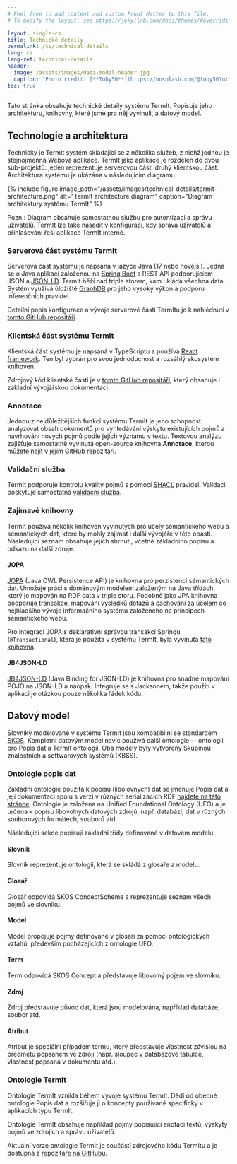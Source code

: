 ```yaml
---
# Feel free to add content and custom Front Matter to this file.
# To modify the layout, see https://jekyllrb.com/docs/themes/#overriding-theme-defaults

layout: single-cs
title: Technické detaily
permalink: /cs/technical-details
lang: cs
lang-ref: technical-details
header:
  image: /assets/images/data-model-header.jpg
  caption: "Photo credit: [**Toby56**](https://unsplash.com/@toby56?utm_source=unsplash&utm_medium=referral&utm_content=creditCopyText) on [**Unsplash**](http://unsplash.com/)"
toc: true
---
```


<!-- # Technické detaily -->

Tato stránka obsahuje technické detaily systému TermIt. Popisuje jeho architekturu, knihovny, které jsme pro něj
vyvinuli, a datový model.

## Technologie a architektura

Technicky je TermIt systém skládající se z několika služeb, z nichž jednou je stejnojmenná Webová aplikace. TermIt jako
aplikace je rozdělen do dvou sub-projektů: jeden reprezentuje serverovou část, druhý klientskou část.
Architektura systému je ukázána v následujícím diagramu.

{% include figure image_path="/assets/images/technical-details/termit-architecture.png" alt="TermIt architecture
diagram" caption="Diagram architektury systému TermIt" %}

Pozn.: Diagram obsahuje samostatnou službu pro autentizaci a správu uživatelů. TermIt lze také nasadit v konfiguraci,
kdy
správa uživatelů a přihlašování řeší aplikace TermIt interně.

### Serverová část systému TermIt

Serverová část systému je napsána v jazyce Java (17 nebo novější). Jedná se o Java aplikaci založenou
na [Spring Boot](https://spring.io/projects/spring-boot) s REST API podporujícícm JSON
a [JSON-LD](https://json-ld.org/). TermIt běží nad triple storem, kam ukládá všechna data. Systém využívá
úložiště [GraphDB](https://graphdb.ontotext.com/) pro jeho vysoký výkon a podporu inferenčních pravidel.

Detailní popis konfigurace a vývoje serverové části TermItu je k nahlédnutí
v [tomto GitHub repositáři](https://github.com/kbss-cvut/termit).

### Klientská část systému TermIt

Klientská část systému je napsaná v TypeScriptu a používá [React framework](https://reactjs.org/). Ten byl vybrán pro
svou jednoduchost a rozsáhlý ekosystém knihoven.

Zdrojový kód klientské části je v [tomto GitHub repositáři](https://github.com/kbss-cvut/termit-ui), který obsahuje i
základní vývojářskou dokumentaci.

### Annotace

Jednou z nejdůležitějších funkcí systému TermIt je jeho schopnost analyzovat obsah dokumentů pro vyhledávání výskytu
existujících pojmů a navrhování nových pojmů podle jejich významu v textu. Textovou analýzu zajišťuje samostatně
vyvinutá open-source knihovna **Annotace**, kterou můžete najít
v [jejím GitHub repozitáři](https://github.com/kbss-cvut/annotace).

### Validační služba

TermIt podporuje kontrolu kvality pojmů s pomocí [SHACL](https://www.w3.org/TR/shacl/) pravidel. Validaci poskytuje
samostatná [validační služba](https://github.com/kbss-cvut/validation-service).

### Zajímavé knihovny

TermIt používá několik knihoven vyvinutých pro účely sémantického webu a sémantických dat, které by mohly zajímat i
další vývojáře v této obasti. Následující seznam obsahuje jejich shrnutí, včetně základního popisu a odkazu na další
zdroje.

#### JOPA

[JOPA](https://github.com/kbss-cvut/jopa) (Java OWL Persistence API) je knihovna pro perzistenci sémantických dat.
Umožuje práci s doménovým modelem založeným na Java třídách, který je mapován na RDF data v triple storu. Podobně jako
JPA knihovna podporuje transakce, mapování výsledků dotazů a cachování za účelem co nejhladšího vývoje
informačního systému založeného na principech sémantického webu.

Pro integraci JOPA s deklarativní správou transakcí Springu (`@Transactional`), která je použita v systému TermIt, byla
vyvinuta [tato knihovna](https://github.com/ledsoft/jopa-spring-transaction).

#### JB4JSON-LD

[JB4JSON-LD](https://github.com/kbss-cvut/jb4jsonld) (Java Binding for JSON-LD) je knihovna pro snadné mapování POJO na
JSON-LD a naopak. Integruje se s Jacksonem, takže použití v aplikaci je otázkou pouze několika řádek kódu.

## Datový model

Slovníky modelované v systému TermIt jsou kompatibilní se standardem [SKOS](https://www.w3.org/TR/skos-reference/).
Kompletní datovým model navíc používá další ontologie -- ontologii pro Popis dat a TermIt ontologii. Oba
modely byly vytvořeny Skupinou znalostních a softwarových systémů (KBSS).

### Ontologie popis dat

Základní ontologie použitá k popisu (libolovných) dat se jmenuje Popis dat a její
dokumentaci spolu s verzí v různých serializacích RDF [najdete na této stránce](https://onto.fel.cvut.cz/ontologies/slovnik/agendovy/popis-dat).
Ontologie je založena na Unified Foundational Ontology (UFO) a je určena k popisu libovolných datových zdrojů, např.
databází, dat v různých souborových formátech, souborů atd.

Následující sekce popisují základní třídy definované v datovém modelu.

#### Slovník

Slovník reprezentuje ontologii, která se skládá z glosáře a modelu.

#### Glosář

Glosář odpovídá SKOS ConceptScheme a reprezentuje seznam všech pojmů ve slovníku.

#### Model

Model propojuje pojmy definované v glosáři za pomoci ontologických vztahů, především pocházejících z ontologie UFO.

#### Term

Term odpovídá SKOS Concept a představuje libovolný pojem ve slovníku.

#### Zdroj

Zdroj představuje původ dat, která jsou modelována, například databáze, soubor atd.

#### Atribut

Atribut je speciální případem termu, který představuje vlastnost závislou na předmětu popsaném ve zdroji (např. sloupec
v databázové tabulce, vlastnost popsaná v dokumentu atd.).

### Ontologie TermIt

Ontologie TermIt vznikla během vývoje systému TermIt. Dědí od obecné ontologie Popis dat a rozšiřuje ji o koncepty
používané specificky v aplikacích typu TermIt.

Ontologie TermIt obsahuje například pojmy popisující anotaci textů, výskyty pojmů ve zdrojích a správu uživatelů.

Aktuální verze ontologie TermIt je součástí zdrojového kódu TermItu a je dostupná
z [repozitáře na GitHubu](https://github.com/kbss-cvut/termit/tree/master/ontology).

